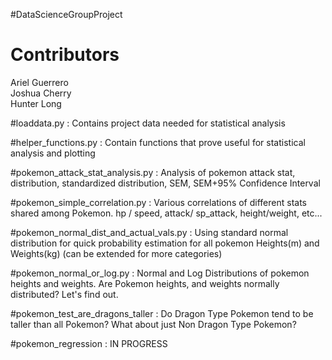 #DataScienceGroupProject
# Contributors
Ariel Guerrero    
Joshua Cherry   
Hunter Long   


#loaddata.py :
Contains project data needed for statistical analysis

#helper_functions.py :
Contain functions that prove useful for statistical analysis and plotting

#pokemon_attack_stat_analysis.py :
Analysis of pokemon attack stat, distribution, standardized distribution, SEM, SEM+95% Confidence Interval

#pokemon_simple_correlation.py :
Various correlations of different stats shared among Pokemon. hp / speed, attack/ sp_attack, height/weight, etc...

#pokemon_normal_dist_and_actual_vals.py :
Using standard normal distribution for quick probability estimation for all pokemon Heights(m) and Weights(kg) (can be extended for more categories)

#pokemon_normal_or_log.py :
Normal and Log Distributions of pokemon heights and weights. Are Pokemon heights, and weights normally distributed? Let's find out.

#pokemon_test_are_dragons_taller :
Do Dragon Type Pokemon tend to be taller than all Pokemon?  What about just Non Dragon Type Pokemon?

#pokemon_regression :
IN PROGRESS
